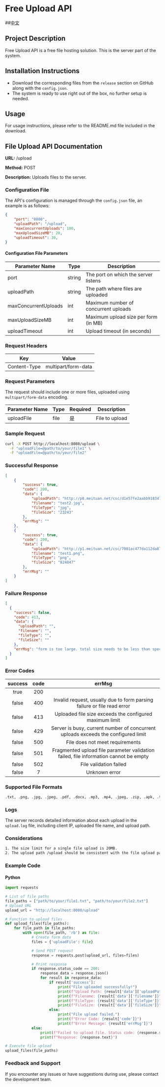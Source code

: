 # Free Upload API
##[中文](http://example.com)

## Project Description

Free Upload API is a free file hosting solution. This is the server part of the system.

## Installation Instructions

- Download the corresponding files from the `release` section on GitHub along with the `config.json`.
- The system is ready to use right out of the box, no further setup is needed.

## Usage

For usage instructions, please refer to the README.md file included in the download.

## File Upload API Documentation

**URL:** /upload

**Method:** POST

**Description:** Uploads files to the server.

### Configuration File

The API's configuration is managed through the `config.json` file, an example is as follows:

```json
{
    "port": "8080",
    "uploadPath": "/upload",
    "maxConcurrentUploads": 100,
    "maxUploadSizeMB": 20,
    "uploadTimeout": 30,
}
```

#### Configuration File Parameters

| Parameter Name       | Type   | Description                          |
| -------------------- | ------ | ------------------------------------ |
| port                 | string | The port on which the server listens |
| uploadPath           | string | The path where files are uploaded    |
| maxConcurrentUploads | int    | Maximum number of concurrent uploads |
| maxUploadSizeMB      | int    | Maximum upload size per form (in MB) |
| uploadTimeout        | int    | Upload timeout (in seconds)          |


### Request Headers

| Key          | Value               |
| ------------ | ------------------- |
| Content-Type | multipart/form-data |

### Request Parameters

The request should include one or more files, uploaded using `multipart/form-data` encoding.

| Parameter Name | Type | Required | Description    |
| -------------- | ---- | -------- | -------------- |
| uploadFile     | file | 是       | File to upload |

### Sample Request

```bash
curl -X POST http://localhost:8080/upload \
  -F "uploadFile=@path/to/your/file1" \
  -F "uploadFile=@path/to/your/file2"
```


### Successful Response

```json
[
    {
        "success": true,
        "code": 200,
        "data": {
            "uploadPath": "http://p0.meituan.net/csc/d1e57fe2aabb918347eb457b081e3f9623243.jpg",
            "filename": "test2.jpg",
            "fileType": "jpg",
            "fileSize": "23243"
        },
        "errMsg": ""
    },
    {
        "success": true,
        "code": 200,
        "data": {
            "uploadPath": "http://p1.meituan.net/csc/7081ac477da112da87b5e8c58913f68c824847.png",
            "filename": "test1.png",
            "fileType": "png",
            "fileSize": "824847"
        },
        "errMsg": ""
    }
]

```

### Failure Response

```json
[
  {
    "success": false,
    "code": 413,
    "data": {
      "uploadPath": "",
      "filename": "",
      "fileType": "",
      "fileSize": ""
    },
    "errMsg": "form is too large. total size needs to be less than specified max upload size"
  }
]
```

### Error Codes

| success | code |                            errMsg                            |
| :-----: | :--: | :----------------------------------------------------------: |
|  true   | 200  |                                                              |
|  false  | 400  | Invalid request, usually due to form parsing failure or file read error |
|  false  | 413  |   Uploaded file size exceeds the configured maximum limit    |
|  false  | 429  | Server is busy, current number of concurrent uploads exceeds the configured limit |
|  false  | 500  |               File does not meet requirements                |
|  false  | 501  | Fragmented upload file parameter validation failed, file information cannot be empty |
|  false  | 502  |                    File validation failed                    |
|  false  |  7   |                        Unknown error                         |

### Supported File Formats

```makefile
.txt, .png, .jpg, .jpeg, .pdf, .docx, .mp3, .mp4, .jpeg, .zip, .apk, .ts, .m3u8
```

### Logs

The server records detailed information about each upload in the `upload.log` file, including client IP, uploaded file name, and upload path.

### Considerations

```makefile
1. The size limit for a single file upload is 20MB.
2. The upload path /upload should be consistent with the file upload path in the server configuration file.
```

### Example Code

#### Python

```python
import requests

# List of file paths
file_paths = ["path/to/your/file1.txt", "path/to/your/file2.txt"]
# Upload URL
upload_url = "http://localhost:8080/upload"

# Function to upload files
def upload_files(file_paths):
    for file_path in file_paths:
        with open(file_path, 'rb') as file:
            # Create form data
            files = {'uploadFile': file}

            # Send POST request
            response = requests.post(upload_url, files=files)

            # Print response
            if response.status_code == 200:
                response_data = response.json()
                for result in response_data:
                    if result['success']:
                        print("File uploaded successfully!")
                        print(f"Upload Path: {result['data']['uploadPath']}")
                        print(f"Filename: {result['data']['filename']}")
                        print(f"FileType: {result['data']['fileType']}")
                        print(f"FileSize: {result['data']['fileSize']}")
                    else:
                        print("File upload failed.")
                        print(f"Error Code: {result['code']}")
                        print(f"Error Message: {result['errMsg']}")
            else:
                print(f"Failed to upload file. Status code: {response.status_code}")
                print(f"Response: {response.text}")

# Execute file upload
upload_files(file_paths)
```

### Feedback and Support

If you encounter any issues or have suggestions during use, please contact the development team.
